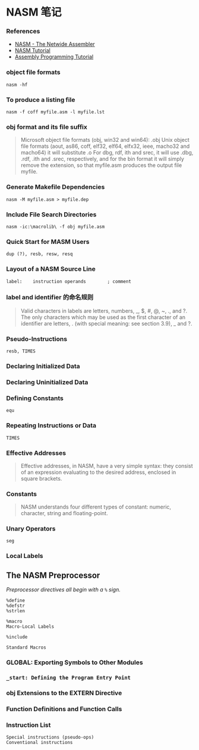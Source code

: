 # NASM 笔记

### References

-   [NASM - The Netwide Assembler](https://www.nasm.us/doc/)
-   [NASM Tutorial](https://cs.lmu.edu/~ray/notes/nasmtutorial/)
-   [Assembly Programming Tutorial](http://www.pravaraengg.org.in/Download/MA/assembly_tutorial.pdf)

### object file formats

    nasm -hf

### To produce a listing file

    nasm -f coff myfile.asm -l myfile.lst

### obj format and its file suffix

> Microsoft object file formats (obj, win32 and win64): .obj
> Unix object file formats (aout, as86, coff, elf32, elf64, elfx32, ieee, macho32 and macho64) it will substitute .o
> For dbg, rdf, ith and srec, it will use .dbg, .rdf, .ith and .srec, respectively, and for the bin format it will simply remove the extension, so that myfile.asm produces the output file myfile.

### Generate Makefile Dependencies

    nasm -M myfile.asm > myfile.dep

### Include File Search Directories

    nasm -ic:\macrolib\ -f obj myfile.asm

### Quick Start for MASM Users

    dup (?), resb, resw, resq

### Layout of a NASM Source Line

    label:    instruction operands        ; comment

### label and identifier 的命名规则

> Valid characters in labels are letters, numbers, _, $, #, @, ~, ., and ?. The only characters which may be used as the first character of an identifier are letters, . (with special meaning: see section 3.9), _ and ?.

### Pseudo-Instructions

    resb, TIMES

### Declaring Initialized Data
### Declaring Uninitialized Data
### Defining Constants

    equ

### Repeating Instructions or Data

    TIMES

### Effective Addresses

> Effective addresses, in NASM, have a very simple syntax: they consist of an expression evaluating to the desired address, enclosed in square brackets.

### Constants

> NASM understands four different types of constant: numeric, character, string and floating-point.

### Unary Operators

    seg

### Local Labels

## The NASM Preprocessor

*Preprocessor directives all begin with a `%` sign.*

    %define
    %defstr
    %strlen

    %macro
    Macro-Local Labels

    %include

    Standard Macros

### GLOBAL: Exporting Symbols to Other Modules

### `_start: Defining the Program Entry Point`

### obj Extensions to the EXTERN Directive

### Function Definitions and Function Calls

### Instruction List

    Special instructions (pseudo-ops)
    Conventional instructions
